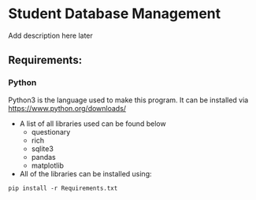 # Student Database Management
Add description here later


## Requirements:
### Python
Python3 is the language used to make this program.
It can be installed via https://www.python.org/downloads/

- A list of all libraries used can be found below
  - questionary
  - rich
  - sqlite3
  - pandas
  - matplotlib
- All of the libraries can be installed using:
```
pip install -r Requirements.txt
```
